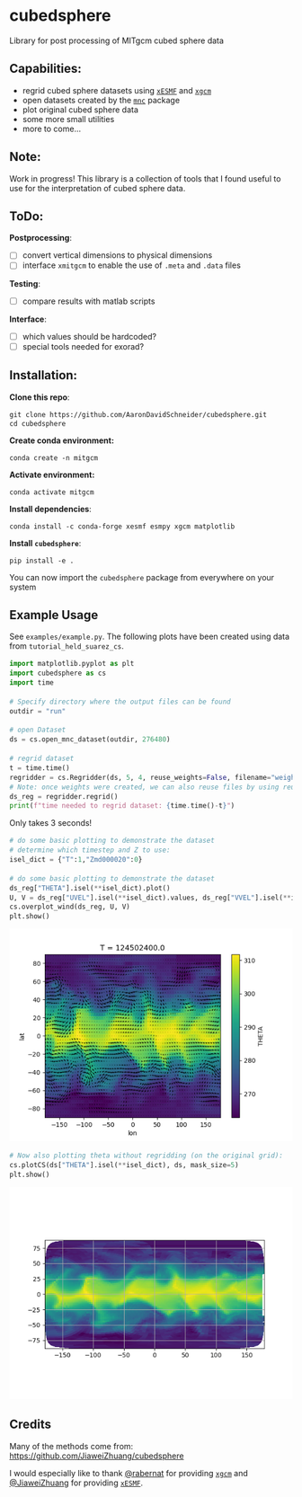 # cubedsphere
Library for post processing of MITgcm cubed sphere data

## Capabilities:
- regrid cubed sphere datasets using [`xESMF`](https://xesmf.readthedocs.io/en/latest/) and [`xgcm`](https://xgcm.readthedocs.io/en/latest/)
- open datasets created by the [`mnc`](https://mitgcm.readthedocs.io/en/latest/outp_pkgs/outp_pkgs.html#netcdf-i-o-pkg-mnc) package
- plot original cubed sphere data
- some more small utilities
- more to come...

## Note:
Work in progress! This library is a collection of tools that I found useful to use for the interpretation of cubed sphere data.

## ToDo:
**Postprocessing**:
- [ ] convert vertical dimensions to physical dimensions
- [ ] interface `xmitgcm` to enable the use of `.meta` and `.data` files

**Testing**:
- [ ] compare results with matlab scripts

**Interface**:
- [ ] which values should be hardcoded?
- [ ] special tools needed for exorad?

## Installation:
**Clone this repo**:<br>
```shell
git clone https://github.com/AaronDavidSchneider/cubedsphere.git
cd cubedsphere
```
**Create conda environment:**<br>
```shell
conda create -n mitgcm
```

**Activate environment:**<br>
```shell
conda activate mitgcm
```

**Install dependencies**:<br>
```shell
conda install -c conda-forge xesmf esmpy xgcm matplotlib
```

**Install `cubedsphere`**:<br>
```shell
pip install -e .
```

You can now import the `cubedsphere` package from everywhere on your system 
## Example Usage
See `examples/example.py`. The following plots have been created using data from `tutorial_held_suarez_cs`.
```python
import matplotlib.pyplot as plt
import cubedsphere as cs
import time

# Specify directory where the output files can be found
outdir = "run"

# open Dataset
ds = cs.open_mnc_dataset(outdir, 276480)

# regrid dataset
t = time.time()
regridder = cs.Regridder(ds, 5, 4, reuse_weights=False, filename="weights")
# Note: once weights were created, we can also reuse files by using reuse_weights=True (saves time).
ds_reg = regridder.regrid()
print(f"time needed to regrid dataset: {time.time()-t}")
```
Only takes 3 seconds!
```python
# do some basic plotting to demonstrate the dataset
# determine which timestep and Z to use:
isel_dict = {"T":1,"Zmd000020":0}

# do some basic plotting to demonstrate the dataset
ds_reg["THETA"].isel(**isel_dict).plot()
U, V = ds_reg["UVEL"].isel(**isel_dict).values, ds_reg["VVEL"].isel(**isel_dict).values
cs.overplot_wind(ds_reg, U, V)
plt.show()
```
![](docs/theta_reg.png)
```python
# Now also plotting theta without regridding (on the original grid):
cs.plotCS(ds["THETA"].isel(**isel_dict), ds, mask_size=5)
plt.show()
```
![](docs/theta_direct.png)

## Credits
Many of the methods come from: https://github.com/JiaweiZhuang/cubedsphere

I would especially like to thank [@rabernat](https://github.com/rabernat) for providing  [`xgcm`](https://xgcm.readthedocs.io/en/latest/) and [@JiaweiZhuang](https://github.com/JiaweiZhuang) for providing [`xESMF`](https://xesmf.readthedocs.io/en/latest/).